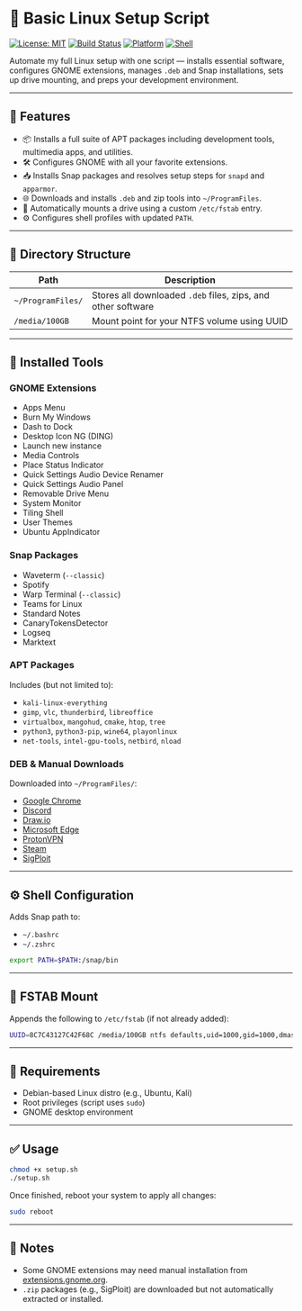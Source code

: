 # 🐧 Basic Linux Setup Script

[![License: MIT](https://img.shields.io/badge/License-MIT-yellow.svg)](https://opensource.org/licenses/MIT)
[![Build Status](https://img.shields.io/badge/status-stable-brightgreen)]()
[![Platform](https://img.shields.io/badge/platform-linux-blue)]()
[![Shell](https://img.shields.io/badge/shell-bash-lightgrey)]()

Automate my full Linux setup with one script — installs essential software, configures GNOME extensions, manages `.deb` and Snap installations, sets up drive mounting, and preps your development environment.

---

## 🚀 Features

* 📦 Installs a full suite of APT packages including development tools, multimedia apps, and utilities.
* 🛠 Configures GNOME with all your favorite extensions.
* 📥 Installs Snap packages and resolves setup steps for `snapd` and `apparmor`.
* 🌐 Downloads and installs `.deb` and zip tools into `~/ProgramFiles`.
* 📂 Automatically mounts a drive using a custom `/etc/fstab` entry.
* ⚙️ Configures shell profiles with updated `PATH`.

---

## 📁 Directory Structure

| Path              | Description                                                  |
| ----------------- | ------------------------------------------------------------ |
| `~/ProgramFiles/` | Stores all downloaded `.deb` files, zips, and other software |
| `/media/100GB`    | Mount point for your NTFS volume using UUID                  |

---

## 🧰 Installed Tools

### GNOME Extensions

* Apps Menu
* Burn My Windows
* Dash to Dock
* Desktop Icon NG (DING)
* Launch new instance
* Media Controls
* Place Status Indicator
* Quick Settings Audio Device Renamer
* Quick Settings Audio Panel
* Removable Drive Menu
* System Monitor
* Tiling Shell
* User Themes
* Ubuntu AppIndicator

### Snap Packages

* Waveterm (`--classic`)
* Spotify
* Warp Terminal (`--classic`)
* Teams for Linux
* Standard Notes
* CanaryTokensDetector
* Logseq
* Marktext

### APT Packages

Includes (but not limited to):

* `kali-linux-everything`
* `gimp`, `vlc`, `thunderbird`, `libreoffice`
* `virtualbox`, `mangohud`, `cmake`, `htop`, `tree`
* `python3`, `python3-pip`, `wine64`, `playonlinux`
* `net-tools`, `intel-gpu-tools`, `netbird`, `nload`

### DEB & Manual Downloads

Downloaded into `~/ProgramFiles/`:

* [Google Chrome](https://dl.google.com/linux/direct/google-chrome-stable_current_amd64.deb)
* [Discord](https://discord.com/api/download?platform=linux&format=deb)
* [Draw.io](https://github.com/jgraph/drawio-desktop/releases)
* [Microsoft Edge](https://packages.microsoft.com/)
* [ProtonVPN](https://repo.protonvpn.com/)
* [Steam](https://store.steampowered.com/about/)
* [SigPloit](https://github.com/Coalfire-Research/SigPloit)

---

## ⚙️ Shell Configuration

Adds Snap path to:

* `~/.bashrc`
* `~/.zshrc`

```bash
export PATH=$PATH:/snap/bin
```

---

## 📂 FSTAB Mount

Appends the following to `/etc/fstab` (if not already added):

```bash
UUID=8C7C43127C42F68C /media/100GB ntfs defaults,uid=1000,gid=1000,dmask=022,fmask=133 0 0
```

---

## 🧪 Requirements

* Debian-based Linux distro (e.g., Ubuntu, Kali)
* Root privileges (script uses `sudo`)
* GNOME desktop environment

---

## ✅ Usage

```bash
chmod +x setup.sh
./setup.sh
```

Once finished, reboot your system to apply all changes:

```bash
sudo reboot
```

---

## 📌 Notes

* Some GNOME extensions may need manual installation from [extensions.gnome.org](https://extensions.gnome.org/).
* `.zip` packages (e.g., SigPloit) are downloaded but not automatically extracted or installed.
